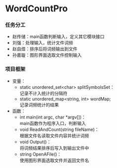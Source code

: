 # WordCountPro

### 任务分工
* 赵传储：main函数判断输入，定义其它模块接口
* 刘强：处理输入，统计文件词频
* 赵自煜：排序后将词频输出到文件
* 孙嘉璇：图形界面选取文件控制输入

### 项目框架
* 变量：
  * static unordered_set&lt;char&gt; splitSymbolsSet：  
  记录不计入统计的分隔符
  * static unordered_map&lt;string, int&gt; wordMap;  
  记录词频统计的结果
* 函数：
  * int main(int argc, char \*argv[])：  
  main函数作为程序入口，判断输入
  * void ReadAndCount(string fileName)：  
  根据文件名读取文件内容并统计词频
  * void Output()：  
  将词频结果排序后写入到输出文件中
  * string OpenAFile()：  
  使用图形界面选取文件并返回文件名
